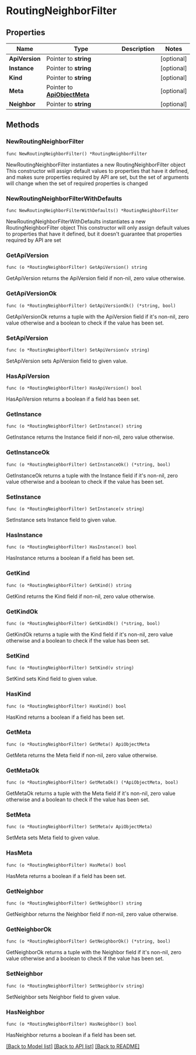 # RoutingNeighborFilter

## Properties

Name | Type | Description | Notes
------------ | ------------- | ------------- | -------------
**ApiVersion** | Pointer to **string** |  | [optional] 
**Instance** | Pointer to **string** |  | [optional] 
**Kind** | Pointer to **string** |  | [optional] 
**Meta** | Pointer to [**ApiObjectMeta**](apiObjectMeta.md) |  | [optional] 
**Neighbor** | Pointer to **string** |  | [optional] 

## Methods

### NewRoutingNeighborFilter

`func NewRoutingNeighborFilter() *RoutingNeighborFilter`

NewRoutingNeighborFilter instantiates a new RoutingNeighborFilter object
This constructor will assign default values to properties that have it defined,
and makes sure properties required by API are set, but the set of arguments
will change when the set of required properties is changed

### NewRoutingNeighborFilterWithDefaults

`func NewRoutingNeighborFilterWithDefaults() *RoutingNeighborFilter`

NewRoutingNeighborFilterWithDefaults instantiates a new RoutingNeighborFilter object
This constructor will only assign default values to properties that have it defined,
but it doesn't guarantee that properties required by API are set

### GetApiVersion

`func (o *RoutingNeighborFilter) GetApiVersion() string`

GetApiVersion returns the ApiVersion field if non-nil, zero value otherwise.

### GetApiVersionOk

`func (o *RoutingNeighborFilter) GetApiVersionOk() (*string, bool)`

GetApiVersionOk returns a tuple with the ApiVersion field if it's non-nil, zero value otherwise
and a boolean to check if the value has been set.

### SetApiVersion

`func (o *RoutingNeighborFilter) SetApiVersion(v string)`

SetApiVersion sets ApiVersion field to given value.

### HasApiVersion

`func (o *RoutingNeighborFilter) HasApiVersion() bool`

HasApiVersion returns a boolean if a field has been set.

### GetInstance

`func (o *RoutingNeighborFilter) GetInstance() string`

GetInstance returns the Instance field if non-nil, zero value otherwise.

### GetInstanceOk

`func (o *RoutingNeighborFilter) GetInstanceOk() (*string, bool)`

GetInstanceOk returns a tuple with the Instance field if it's non-nil, zero value otherwise
and a boolean to check if the value has been set.

### SetInstance

`func (o *RoutingNeighborFilter) SetInstance(v string)`

SetInstance sets Instance field to given value.

### HasInstance

`func (o *RoutingNeighborFilter) HasInstance() bool`

HasInstance returns a boolean if a field has been set.

### GetKind

`func (o *RoutingNeighborFilter) GetKind() string`

GetKind returns the Kind field if non-nil, zero value otherwise.

### GetKindOk

`func (o *RoutingNeighborFilter) GetKindOk() (*string, bool)`

GetKindOk returns a tuple with the Kind field if it's non-nil, zero value otherwise
and a boolean to check if the value has been set.

### SetKind

`func (o *RoutingNeighborFilter) SetKind(v string)`

SetKind sets Kind field to given value.

### HasKind

`func (o *RoutingNeighborFilter) HasKind() bool`

HasKind returns a boolean if a field has been set.

### GetMeta

`func (o *RoutingNeighborFilter) GetMeta() ApiObjectMeta`

GetMeta returns the Meta field if non-nil, zero value otherwise.

### GetMetaOk

`func (o *RoutingNeighborFilter) GetMetaOk() (*ApiObjectMeta, bool)`

GetMetaOk returns a tuple with the Meta field if it's non-nil, zero value otherwise
and a boolean to check if the value has been set.

### SetMeta

`func (o *RoutingNeighborFilter) SetMeta(v ApiObjectMeta)`

SetMeta sets Meta field to given value.

### HasMeta

`func (o *RoutingNeighborFilter) HasMeta() bool`

HasMeta returns a boolean if a field has been set.

### GetNeighbor

`func (o *RoutingNeighborFilter) GetNeighbor() string`

GetNeighbor returns the Neighbor field if non-nil, zero value otherwise.

### GetNeighborOk

`func (o *RoutingNeighborFilter) GetNeighborOk() (*string, bool)`

GetNeighborOk returns a tuple with the Neighbor field if it's non-nil, zero value otherwise
and a boolean to check if the value has been set.

### SetNeighbor

`func (o *RoutingNeighborFilter) SetNeighbor(v string)`

SetNeighbor sets Neighbor field to given value.

### HasNeighbor

`func (o *RoutingNeighborFilter) HasNeighbor() bool`

HasNeighbor returns a boolean if a field has been set.


[[Back to Model list]](../README.md#documentation-for-models) [[Back to API list]](../README.md#documentation-for-api-endpoints) [[Back to README]](../README.md)


